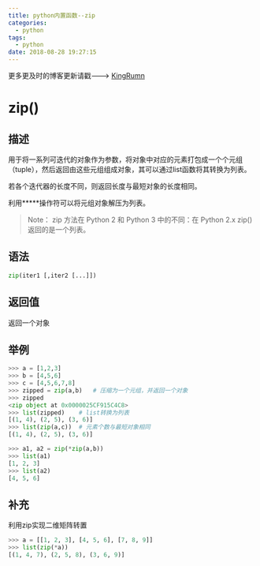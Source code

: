 ```yaml
---
title: python内置函数--zip
categories:
  - python
tags:
  - python
date: 2018-08-28 19:27:15
---
```






 更多更及时的博客更新请戳--->  [KingRumn](http://zm913.xyz "KingRumn的Blog")



# zip() 

## 描述

用于将一系列可迭代的对象作为参数，将对象中对应的元素打包成一个个元组（tuple），然后返回由这些元组组成对象，其可以通过list函数将其转换为列表。

若各个迭代器的长度不同，则返回长度与最短对象的长度相同。

利用**\***操作符可以将元组对象解压为列表。

> Note： zip 方法在 Python 2 和 Python 3 中的不同：在 Python 2.x zip() 返回的是一个列表。

## 语法

```python
zip(iter1 [,iter2 [...]])
```

## 返回值

返回一个对象

## 举例

```python 3.6
>>> a = [1,2,3]
>>> b = [4,5,6]
>>> c = [4,5,6,7,8]
>>> zipped = zip(a,b)	# 压缩为一个元组，并返回一个对象
>>> zipped
<zip object at 0x0000025CF915C4C8>
>>> list(zipped)	# list转换为列表
[(1, 4), (2, 5), (3, 6)]
>>> list(zip(a,c)) 	# 元素个数与最短对象相同
[(1, 4), (2, 5), (3, 6)]

>>> a1, a2 = zip(*zip(a,b)) 
>>> list(a1)
[1, 2, 3]
>>> list(a2)
[4, 5, 6]
```

## 补充

利用zip实现二维矩阵转置

```python 3.6
>>> a = [[1, 2, 3], [4, 5, 6], [7, 8, 9]]
>>> list(zip(*a))
[(1, 4, 7), (2, 5, 8), (3, 6, 9)]
```

